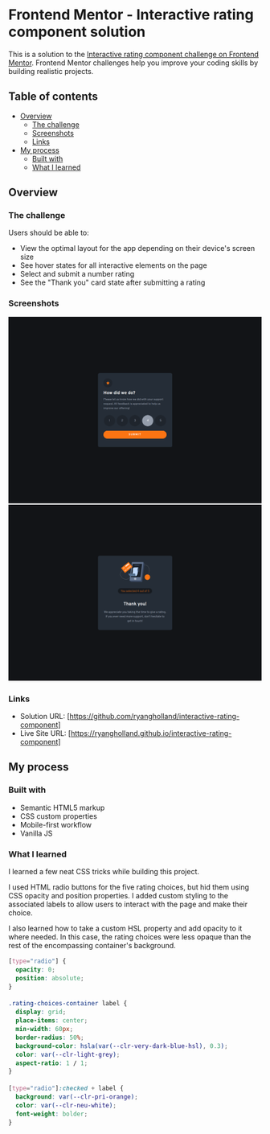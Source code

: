 # Frontend Mentor - Interactive rating component solution

This is a solution to the [Interactive rating component challenge on Frontend Mentor](https://www.frontendmentor.io/challenges/interactive-rating-component-koxpeBUmI). Frontend Mentor challenges help you improve your coding skills by building realistic projects. 

## Table of contents

- [Overview](#overview)
  - [The challenge](#the-challenge)
  - [Screenshots](#screenshot)
  - [Links](#links)
- [My process](#my-process)
  - [Built with](#built-with)
  - [What I learned](#what-i-learned)

## Overview

### The challenge

Users should be able to:

- View the optimal layout for the app depending on their device's screen size
- See hover states for all interactive elements on the page
- Select and submit a number rating
- See the "Thank you" card state after submitting a rating

### Screenshots

![](./images/screenshot1.png)
![](./images/screenshot2.png)

### Links

- Solution URL: [https://github.com/ryangholland/interactive-rating-component]
- Live Site URL: [https://ryangholland.github.io/interactive-rating-component]

## My process

### Built with

- Semantic HTML5 markup
- CSS custom properties
- Mobile-first workflow
- Vanilla JS

### What I learned

I learned a few neat CSS tricks while building this project.

I used HTML radio buttons for the five rating choices, but hid them using CSS opacity and position properties. I added custom styling to the associated labels to allow users to interact with the page and make their choice.

I also learned how to take a custom HSL property and add opacity to it where needed. In this case, the rating choices were less opaque than the rest of the encompassing container's background.

```css
[type="radio"] {
  opacity: 0;
  position: absolute;
}

.rating-choices-container label {
  display: grid;
  place-items: center;
  min-width: 60px;
  border-radius: 50%;
  background-color: hsla(var(--clr-very-dark-blue-hsl), 0.3);
  color: var(--clr-light-grey);
  aspect-ratio: 1 / 1;
}

[type="radio"]:checked + label {
  background: var(--clr-pri-orange);
  color: var(--clr-neu-white);
  font-weight: bolder;
}
```



